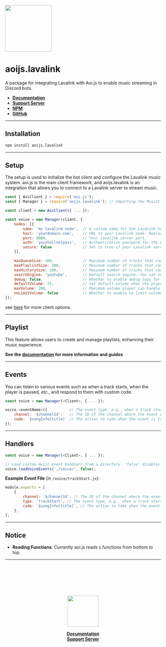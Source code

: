 <img src="https://cdn.noujs.my.id/guild/lavalink.png" width="150">

# aoijs.lavalink

A package for integrating Lavalink with Aoi.js to enable music streaming in Discord bots.

- **[ Documentation ](https://lavalink.noujs.my.id)**
- **[ Support Server ](https://discord.com/invite/hyQYXcVnmZ)**
- **[ NPM ](https://npmjs.org/package/aoijs.lavalink)**
- **[ GitHub ](https://github.com/tyowk/aoijs.lavalink)**

---

## Installation

```bash
npm install aoijs.lavalink
```

---

## Setup

The setup is used to initialize the bot client and configure the Lavalink music system. aoi.js is the main client framework, and aoijs.lavalink is an integration that allows you to connect to a Lavalink server to stream music.

```js
const { AoiClient } = require('aoi.js');
const { Manager } = require('aoijs.lavalink'); // Importing the MusicClient for handling Lavalink integration.

const client = new AoiClient({ ... });

const voice = new Manager(client, {
    nodes: [{
        name: 'my lavalink node',  // A custom name for the Lavalink node (can be any string).
        host: 'yourdomain.com',    // URL to your Lavalink node. Replace with your actual Lavalink server URL.
        port: 0000,                // Your lavalink server port.
        auth: 'youshallnotpass',   // Authentication password for the Lavalink node.
        secure: false              // Set to true if your Lavalink server uses SSL/TLS (HTTPS).
    }],

    maxQueueSize: 100,             // Maximum number of tracks that can be queued for playback (default is 100)
    maxPlaylistSize: 100,          // Maximum number of tracks that can be in a playlist (default is 100)
    maxHistorySize: 100,           // Maximum number of tracks that can be saved in the history (default is 100)
    searchEngine: 'youtube',       // Default search engine. You can set this to 'soundcloud' or 'spotify' or others (default is youtube)
    debug: false,                  // Whether to enable debug logs for the music client (default is false)
    defaultVolume: 75,             // Set default volume when the player created (default is 100)
    maxVolume: 200,                // Maximum volume player can handle (default is 200)
    noLimitVolume: false           // Whether to enable no limit volume (not recommended) (default is false)
});
```

see [here](https://guide.shoukaku.shipgirl.moe/guides/2-options/) for more client options.

---

## Playlist

This feature allows users to create and manage playlists, enhancing their music experience.

**See the [documentation](https://lavalink.noujs.my.id/guides/playlist) for more information and guides**

---

## Events

You can listen to various events such as when a track starts, when the player is paused, etc., and respond to them with custom code.

```js
const voice = new Manager(<Client>, { ... });

voice.<eventName>({          // The event type, e.g., when a track starts playing ('trackStart').
    channel: '$channelId',   // The ID of the channel where the event will trigger (can be dynamic or static).
    code: `$songInfo[title]` // The action to take when the event is triggered. Here it will return the title of the song.
});
```

---

## Handlers

```js
const voice = new Manager(<Client>, { ... });

// Load custom music event handlers from a directory. 'false' disables debug logs.
voice.loadVoiceEvents('./voice/', false);
```

**Example Event File** (in `/voice/trackStart.js`):

```js
module.exports = [
    {
        channel: '$channelId', // The ID of the channel where the event will trigger (can be dynamic or static).
        type: 'trackStart', // The event type, e.g., when a track starts playing ('trackStart').
        code: `$songInfo[title]`, // The action to take when the event is triggered. Here it will return the title of the song.
    },
];
```

---

## Notice

- **Reading Functions**: Currently aoi.js reads `$` functions from bottom to top.

---

<div align="center">
<br>
<br>
<br>
<br>
<br>
<br>
<img src="https://cdn.noujs.my.id/guild/lavabird.png" width="100">
<br>

**[ Documentation ](https://lavalink.noujs.my.id)** <br>
**[ Support Server ](https://discord.com/invite/hyQYXcVnmZ)**

</div>

